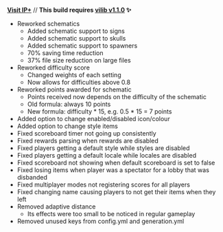**[Visit IP+](https://www.spigotmc.org/resources/105019/)** // **This build requires [vilib v1.1.0](https://github.com/Efnilite/vilib/releases/tag/v1.1.0) ✨**

- Reworked schematics
  - Added schematic support to signs
  - Added schematic support to skulls
  - Added schematic support to spawners
  - 70% saving time reduction
  - 37% file size reduction on large files
- Reworked difficulty score
  - Changed weights of each setting
  - Now allows for difficulties above 0.8
- Reworked points awarded for schematic
  - Points received now depends on the difficulty of the schematic
  - Old formula: always 10 points
  - New formula: difficulty * 15, e.g. 0.5 * 15 = 7 points
- Added option to change enabled/disabled icon/colour
- Added option to change style items
- Fixed scoreboard timer not going up consistently
- Fixed rewards parsing when rewards are disabled
- Fixed players getting a default style while styles are disabled
- Fixed players getting a default locale while locales are disabled
- Fixed scoreboard not showing when default scoreboard is set to false
- Fixed losing items when player was a spectator for a lobby that was disbanded
- Fixed multiplayer modes not registering scores for all players
- Fixed changing name causing players to not get their items when they left
- Removed adaptive distance
  - Its effects were too small to be noticed in regular gameplay
- Removed unused keys from config.yml and generation.yml